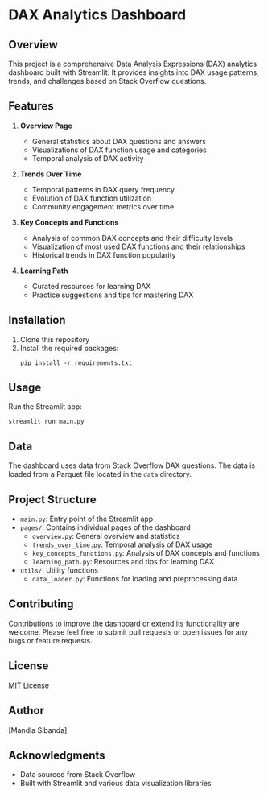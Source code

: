 # DAX Analytics Dashboard

## Overview

This project is a comprehensive Data Analysis Expressions (DAX) analytics dashboard built with Streamlit. It provides insights into DAX usage patterns, trends, and challenges based on Stack Overflow questions.

## Features

1. **Overview Page**
   - General statistics about DAX questions and answers
   - Visualizations of DAX function usage and categories
   - Temporal analysis of DAX activity

2. **Trends Over Time**
   - Temporal patterns in DAX query frequency
   - Evolution of DAX function utilization
   - Community engagement metrics over time

3. **Key Concepts and Functions**
   - Analysis of common DAX concepts and their difficulty levels
   - Visualization of most used DAX functions and their relationships
   - Historical trends in DAX function popularity

4. **Learning Path**
   - Curated resources for learning DAX
   - Practice suggestions and tips for mastering DAX

## Installation

1. Clone this repository
2. Install the required packages:
   ```
   pip install -r requirements.txt
   ```

## Usage

Run the Streamlit app:
```
streamlit run main.py
```


## Data

The dashboard uses data from Stack Overflow DAX questions. The data is loaded from a Parquet file located in the `data` directory.

## Project Structure

- `main.py`: Entry point of the Streamlit app
- `pages/`: Contains individual pages of the dashboard
  - `overview.py`: General overview and statistics
  - `trends_over_time.py`: Temporal analysis of DAX usage
  - `key_concepts_functions.py`: Analysis of DAX concepts and functions
  - `learning_path.py`: Resources and tips for learning DAX
- `utils/`: Utility functions
  - `data_loader.py`: Functions for loading and preprocessing data


## Contributing

Contributions to improve the dashboard or extend its functionality are welcome. Please feel free to submit pull requests or open issues for any bugs or feature requests.

## License

[MIT License](LICENSE)

## Author

[Mandla Sibanda]

## Acknowledgments

- Data sourced from Stack Overflow
- Built with Streamlit and various data visualization libraries
